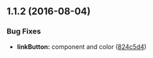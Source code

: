 <a name="1.1.2"></a>
## 1.1.2 (2016-08-04)


### Bug Fixes

* **linkButton:** component and color ([824c5d4](https://bitbucket.org/atlassian/atlaskit/commits/824c5d4))



